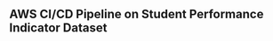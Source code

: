 AWS CI/CD Pipeline on Student Performance Indicator Dataset
------------------------------------------------------------
